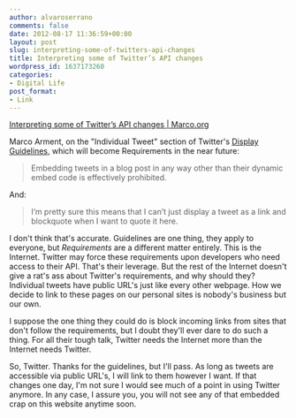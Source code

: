 ```yaml
---
author: alvaroserrano
comments: false
date: 2012-08-17 11:36:59+00:00
layout: post
slug: interpreting-some-of-twitters-api-changes
title: Interpreting some of Twitter’s API changes
wordpress_id: 1637173260
categories:
- Digital Life
post_format:
- Link
---
```


[Interpreting some of Twitter’s API changes | Marco.org](http://www.marco.org/2012/08/16/twitter-api-changes)

Marco Arment, on the "Individual Tweet" section of Twitter's [Display Guidelines](https://dev.twitter.com/terms/display-guidelines), which will become Requirements in the near future:



<blockquote>Embedding tweets in a blog post in any way other than their dynamic embed code is effectively prohibited.</blockquote>



And:



<blockquote>I’m pretty sure this means that I can’t just display a tweet as a link and blockquote when I want to quote it here.</blockquote>



I don't think that's accurate. Guidelines are one thing, they apply to everyone, but _Requirements_ are a different matter entirely. This is the Internet. Twitter may force these requirements upon developers who need access to their API. That's their leverage. But the rest of the Internet doesn't give a rat's ass about Twitter's requirements, and why should they? Individual tweets have public URL's just like every other webpage. How we decide to link to these pages on our personal sites is nobody's business but our own.

I suppose the one thing they could do is block incoming links from sites that don't follow the requirements, but I doubt they'll ever dare to do such a thing. For all their tough talk, Twitter needs the Internet more than the Internet needs Twitter.

So, Twitter. Thanks for the guidelines, but I'll pass. As long as tweets are accessible via public URL's, I will link to them however I want. If that changes one day, I'm not sure I would see much of a point in using Twitter anymore. In any case, I assure you, you will not see any of that embedded crap on this website anytime soon.
